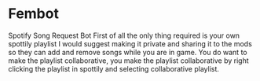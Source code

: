 # Fembot
Spotify Song Request Bot
First of all the only thing required is your own spottily playlist I would suggest making it private and sharing it to the mods so they can add and remove songs while you are in game. You do want to make the playlist collaborative, you make the playlist collaborative by right clicking the playlist in spottily and selecting collaborative playlist.
